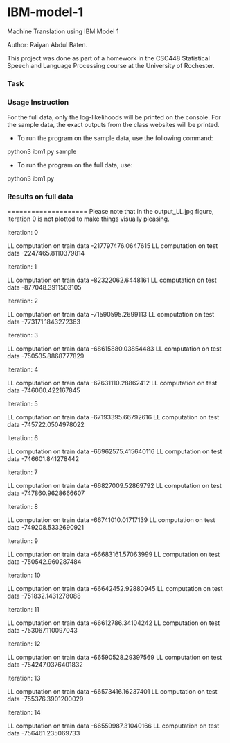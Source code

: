 # IBM-model-1
Machine Translation using IBM Model 1

Author: Raiyan Abdul Baten.

This project was done as part of a homework in the CSC448 Statistical Speech and Language Processing course at the University of Rochester.

### Task



### Usage Instruction

For the full data, only the log-likelihoods will be printed on the console. 
For the sample data, the exact outputs from the class websites will be printed. 

- To run the program on the sample data, use the following command:

python3 ibm1.py sample

- To run the program on the full data, use:

python3 ibm1.py



### Results on full data
====================
Please note that in the output_LL.jpg figure, iteration 0 is not plotted to make things visually pleasing.

Iteration: 0

LL computation on train data
-217797476.0647615
LL computation on test data
-2247465.8110379814

 
Iteration: 1

LL computation on train data
-82322062.6448161
LL computation on test data
-877048.3911503105

 
Iteration: 2

LL computation on train data
-71590595.2699113
LL computation on test data
-773171.1843272363

 
Iteration: 3

LL computation on train data
-68615880.03854483
LL computation on test data
-750535.8868777829

 
Iteration: 4

LL computation on train data
-67631110.28862412
LL computation on test data
-746060.422167845

 
Iteration: 5

LL computation on train data
-67193395.66792616
LL computation on test data
-745722.0504978022

 
Iteration: 6

LL computation on train data
-66962575.415640116
LL computation on test data
-746601.841278442

 
Iteration: 7

LL computation on train data
-66827009.52869792
LL computation on test data
-747860.9628666607

 
Iteration: 8

LL computation on train data
-66741010.01717139
LL computation on test data
-749208.5332690921

 
Iteration: 9

LL computation on train data
-66683161.57063999
LL computation on test data
-750542.960287484

 
Iteration: 10

LL computation on train data
-66642452.92880945
LL computation on test data
-751832.1431278088

 
Iteration: 11

LL computation on train data
-66612786.34104242
LL computation on test data
-753067.110097043

 
Iteration: 12

LL computation on train data
-66590528.29397569
LL computation on test data
-754247.0376401832

 
Iteration: 13

LL computation on train data
-66573416.16237401
LL computation on test data
-755376.3901200029

 
Iteration: 14

LL computation on train data
-66559987.31040166
LL computation on test data
-756461.235069733


